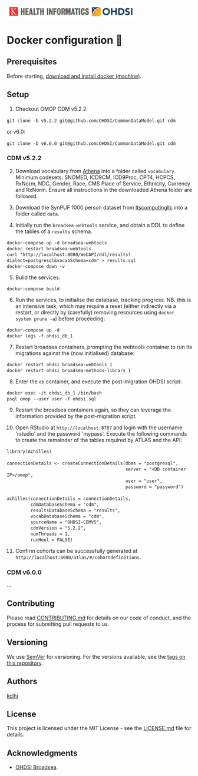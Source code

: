 <img src="logo.png" width="350" alt="King's College London Health Informatics (kclhi) OHDSI stack">

# Docker configuration :whale2:

## Prerequisites

Before starting, [download and install docker (machine)](https://docs.docker.com/machine/install-machine/).

## Setup

1. Checkout OMOP CDM v5.2.2:

`git clone -b v5.2.2 git@github.com:OHDSI/CommonDataModel.git cdm`

or v6.0:

`git clone -b v6.0.0 git@github.com:OHDSI/CommonDataModel.git cdm`

### CDM v5.2.2

2. Download vocabulary from [Athena](https://athena.ohdsi.org/vocabulary/list) into a folder called `vocabulary`. Minimum codesets: SNOMED, ICD9CM, ICD9Proc, CPT4, HCPCS, RxNorm, NDC, Gender, Race, CMS Place of Service, Ethnicity, Currency and RxNorm. Ensure all instructions in the downloaded Athena folder are followed.

3. Download the SynPUF 1000 person dataset from [ltscomputingllc](http://www.ltscomputingllc.com/downloads/) into a folder called `data`.

4. Initially run the `broadsea-webtools` service, and obtain a DDL to define the tables of a `results` schema.

```
docker-compose up -d broadsea-webtools
docker restart broadsea-webtools
curl "http://localhost:8080/WebAPI/ddl/results?dialect=postgresql&vocabSchema=cdm" > results.sql
docker-compose down -v
```

5. Build the services.

```
docker-compose build
```

6. Run the services, to initialise the database, tracking progress. NB. this is an intensive task, which may require a reset (either indirectly via a restart, or directly by (carefully) removing resources using `docker system prune -a`) before proceeding:

```
docker-compose up -d
docker logs -f ohdsi_db_1
```

7. Restart broadsea containers, prompting the webtools container to run its migrations against the (now initialised) database:

```
docker restart ohdsi_broadsea-webtools_1
docker restart ohdsi_broadsea-methods-library_1
```

8. Enter the `db` container, and execute the post-migration OHDSI script:

```
docker exec -it ohdsi_db_1 /bin/bash
psql omop --user user -f ohdsi.sql
```

9. Restart the broadsea containers again, so they can leverage the information provided by the post-migration script.

10. Open RStudio at `http://localhost:8787` and login with the username 'rstudio' and the password 'mypass'. Execute the following commands to create the remainder of the tables required by ATLAS and the API:

```
library(Achilles)

connectionDetails <- createConnectionDetails(dbms = "postgresql",
                                             server = "<DB container IP>/omop",
                                             user = "user",
                                             password = "password")

achilles(connectionDetails = connectionDetails,
         cdmDatabaseSchema = "cdm",
         resultsDatabaseSchema = "results",
         vocabDatabaseSchema = "cdm",
         sourceName = "OHDSI-CDMV5",
         cdmVersion = "5.2.2",
         numThreads = 1,
         runHeel = FALSE)
```

11. Confirm cohorts can be successfully generated at `http://localhost:8080/atlas/#/cohortdefinitions`.

### CDM v6.0.0

...

## Contributing

Please read [CONTRIBUTING.md](CONTRIBUTING.md) for details on our code of conduct, and the process for submitting pull requests to us.

## Versioning

We use [SemVer](http://semver.org/) for versioning. For the versions available, see the [tags on this repository](https://github.com/martinchapman/nokia-health/tags).

## Authors

[kclhi](https://kclhi.org)

## License

This project is licensed under the MIT License - see the [LICENSE.md](LICENSE.md) file for details.

## Acknowledgments

* [OHDSI Broadsea](https://github.com/OHDSI/Broadsea).

